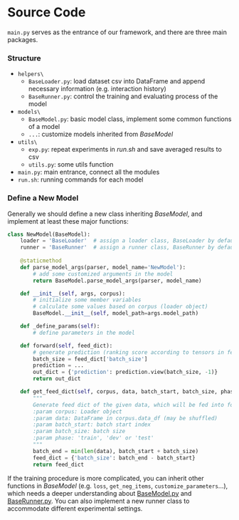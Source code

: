 # Source Code	

`main.py` serves as the entrance of our framework, and there are three main packages. 

### Structure

- `helpers\`
  - `BaseLoader.py`: load dataset csv into DataFrame and append necessary information (e.g. interaction history)
  - `BaseRunner.py`: control the training and evaluating process of the model
- `models\`
  - `BaseModel.py`: basic model class, implement some common functions of a model
  - `...`: customize models inherited from *BaseModel*
- `utils\`
  - `exp.py`: repeat experiments in *run.sh* and save averaged results to csv 
  - `utils.py`: some utils function
- `main.py`: main entrance, connect all the modules
- `run.sh`: running commands for each model



### Define a New Model

Generally we should define a new class inheriting *BaseModel*, and implement at least these major functions:

```python
class NewModel(BaseModel):
    loader = 'BaseLoader'  # assign a loader class, BaseLoader by default
    runner = 'BaseRunner'  # assign a runner class, BaseRunner by default
  
    @staticmethod
    def parse_model_args(parser, model_name='NewModel'):
        # add some customized arguments in the model
        return BaseModel.parse_model_args(parser, model_name)

    def __init__(self, args, corpus):
        # initialize some member variables
        # calculate some values based on corpus (loader object)
        BaseModel.__init__(self, model_path=args.model_path)

    def _define_params(self):
        # define parameters in the model

    def forward(self, feed_dict):
        # generate prediction (ranking score according to tensors in feed_dict)
        batch_size = feed_dict['batch_size']
        prediction = ...
        out_dict = {'prediction': prediction.view(batch_size, -1)}
        return out_dict

    def get_feed_dict(self, corpus, data, batch_start, batch_size, phase):
        """
        Generate feed dict of the given data, which will be fed into forward function.
        :param corpus: Loader object
        :param data: DataFrame in corpus.data_df (may be shuffled)
        :param batch_start: batch start index
        :param batch_size: batch size
        :param phase: 'train', 'dev' or 'test'
        """
        batch_end = min(len(data), batch_start + batch_size)
        feed_dict = {'batch_size': batch_end - batch_start}
        return feed_dict
```



If the training procedure is more complicated, you can inherit other functions in *BaseModel* (e.g. `loss`, `get_neg_items`,  `customize_parameters`...), which needs a deeper understanding about [BaseModel.py](https://github.com/THUwangcy/ReChorus/tree/master/src/models/BaseModel.py) and [BaseRunner.py](https://github.com/THUwangcy/ReChorus/tree/master/src/helpers/BaseRunner.py). You can also implement a new runner class to accommodate different experimental settings.

